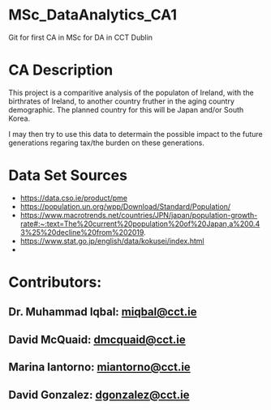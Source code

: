 # MSc_DataAnalytics_CA1
Git for first CA in MSc for DA in CCT Dublin

# CA Description 
This project is a comparitive analysis of the populaton of Ireland, with the birthrates of Ireland, to another country fruther in the aging country demographic. The planned country for this will be Japan and/or South Korea. 

I may then try to use this data to determain the possible impact to the future generations regaring tax/the burden on these generations.  

# Data Set Sources

- https://data.cso.ie/product/pme
- https://population.un.org/wpp/Download/Standard/Population/
- https://www.macrotrends.net/countries/JPN/japan/population-growth-rate#:~:text=The%20current%20population%20of%20Japan,a%200.43%25%20decline%20from%202019.
- https://www.stat.go.jp/english/data/kokusei/index.html
- 


# Contributors: 

## Dr. Muhammad Iqbal:   miqbal@cct.ie
## David McQuaid:        dmcquaid@cct.ie
## Marina Iantorno:      miantorno@cct.ie
## David Gonzalez:       dgonzalez@cct.ie 




